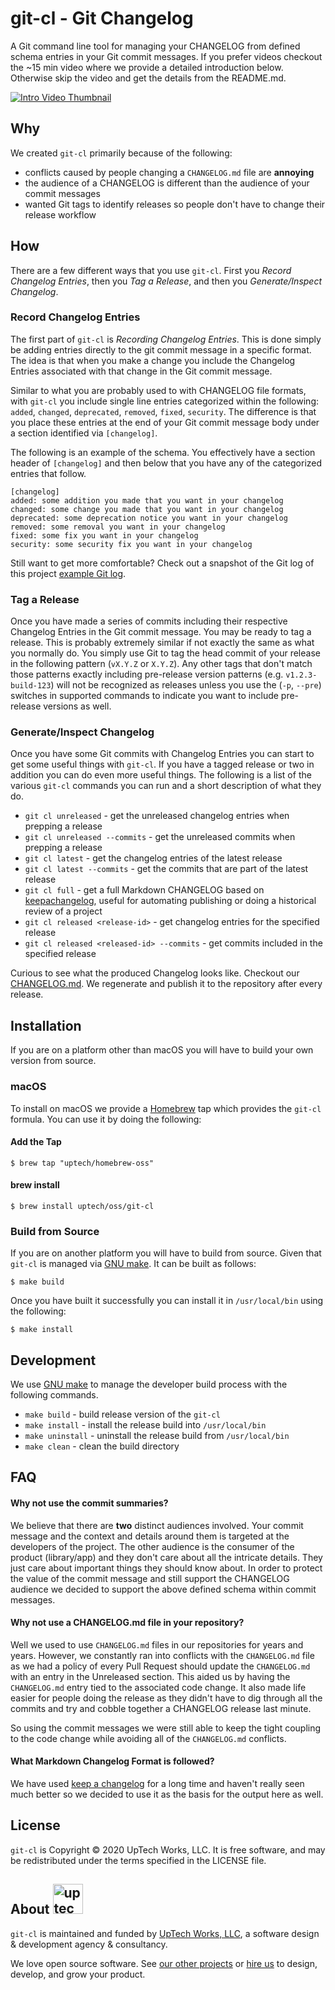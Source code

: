 # git-cl - Git Changelog

A Git command line tool for managing your CHANGELOG from defined schema entries
in your Git commit messages. If you prefer videos checkout the ~15 min video
where we provide a detailed introduction below. Otherwise skip the video and
get the details from the README.md.

[![Intro Video Thumbnail](http://img.youtube.com/vi/g7xqWKmIUKI/0.jpg)](https://youtu.be/g7xqWKmIUKI)

## Why

We created `git-cl` primarily because of the following:

- conflicts caused by people changing a `CHANGELOG.md` file are **annoying**
- the audience of a CHANGELOG is different than the audience of your commit messages
- wanted Git tags to identify releases so people don't have to change their release workflow

## How

There are a few different ways that you use `git-cl`. First you *Record
Changelog Entries*, then you *Tag a Release*, and then you *Generate/Inspect
Changelog*.

### Record Changelog Entries

The first part of `git-cl` is *Recording Changelog Entries*. This is done
simply be adding entries directly to the git commit message in a specific
format. The idea is that when you make a change you include the Changelog
Entries associated with that change in the Git commit message.

Similar to what you are probably used to with CHANGELOG file formats, with
`git-cl` you include single line entries categorized within the following:
`added`, `changed`, `deprecated`, `removed`, `fixed`, `security`. The
difference is that you place these entries at the end of your Git commit
message body under a section identified via `[changelog]`. 

The following is an example of the schema. You effectively have a section
header of `[changelog]` and then below that you have any of the categorized
entries that follow.

```text
[changelog]
added: some addition you made that you want in your changelog
changed: some change you made that you want in your changelog
deprecated: some deprecation notice you want in your changelog
removed: some removal you want in your changelog
fixed: some fix you want in your changelog
security: some security fix you want in your changelog
```

Still want to get more comfortable? Check out a snapshot of the Git log of this
project [example Git log](https://github.com/uptech/git-changelog/blob/master/example/GIT_LOG.txt).

### Tag a Release

Once you have made a series of commits including their respective Changelog
Entries in the Git commit message. You may be ready to tag a release. This is
probably extremely similar if not exactly the same as what you normally do. You
simply use Git to tag the head commit of your release in the following pattern
(`vX.Y.Z` or `X.Y.Z`). Any other tags that don't match those patterns exactly
including pre-release version patterns (e.g. `v1.2.3-build-123`) will not be
recognized as releases unless you use the (`-p`, `--pre`) switches in supported
commands to indicate you want to include pre-release versions as well.

### Generate/Inspect Changelog

Once you have some Git commits with Changelog Entries you can start to get some
useful things with `git-cl`. If you have a tagged release or two in addition
you can do even more useful things. The following is a list of the various
`git-cl` commands you can run and a short description of what they do.

- `git cl unreleased` - get the unreleased changelog entries when prepping a release
- `git cl unreleased --commits` - get the unreleased commits when prepping a release
- `git cl latest` - get the changelog entries of the latest release
- `git cl latest --commits` - get the commits that are part of the latest release
- `git cl full` - get a full Markdown CHANGELOG based on
  [keepachangelog](https://keepachangelog.com/), useful for automating
  publishing or doing a historical review of a project
- `git cl released <release-id>` - get changelog entries for the specified release
- `git cl released <released-id> --commits` - get commits included in the specified release

Curious to see what the produced Changelog looks like. Checkout our
[CHANGELOG.md](https://github.com/uptech/git-changelog/blob/master/CHANGELOG.md).
We regenerate and publish it to the repository after every release.

## Installation

If you are on a platform other than macOS you will have to build your own
version from source.

### macOS

To install on macOS we provide a [Homebrew](http://brew.sh) tap which provides
the `git-cl` formula. You can use it by doing the following:

#### Add the Tap

```text
$ brew tap "uptech/homebrew-oss"
```

#### brew install

```text
$ brew install uptech/oss/git-cl
```

### Build from Source

If you are on another platform you will have to build from source. Given
that `git-cl` is managed via [GNU make][]. It can be built as follows:

```text
$ make build
```

Once you have built it successfully you can install it in `/usr/local/bin`
using the following:

```text
$ make install
```

## Development

We use [GNU make][] to manage the developer build process with the following
commands.

- `make build` - build release version of the `git-cl`
- `make install` - install the release build into `/usr/local/bin`
- `make uninstall` - uninstall the release build from `/usr/local/bin`
- `make clean` - clean the build directory

## FAQ

#### Why not use the commit summaries?

We believe that there are **two** distinct audiences involved. Your commit
message and the context and details around them is targeted at the developers
of the project. The other audience is the consumer of the product (library/app)
and they don't care about all the intricate details. They just care about
important things they should know about. In order to protect the value of the
commit message and still support the CHANGELOG audience we decided to support
the above defined schema within commit messages.

#### Why not use a CHANGELOG.md file in your repository?

Well we used to use `CHANGELOG.md` files in our repositories for years and
years. However, we constantly ran into conflicts with the `CHANGELOG.md` file
as we had a policy of every Pull Request should update the `CHANGELOG.md` with
an entry in the Unreleased section. This aided us by having the `CHANGELOG.md`
entry tied to the associated code change. It also made life easier for people
doing the release as they didn't have to dig through all the commits and try
and cobble together a CHANGELOG release last minute.

So using the commit messages we were still able to keep the tight coupling to the
code change while avoiding all of the `CHANGELOG.md` conflicts.

#### What Markdown Changelog Format is followed?

We have used [keep a changelog](https://keepachangelog.com) for a long time and
haven't really seen much better so we decided to use it as the basis for the
output here as well.

## License

`git-cl` is Copyright © 2020 UpTech Works, LLC. It is free software, and
may be redistributed under the terms specified in the LICENSE file.

## About <img src="http://upte.ch/img/logo.png" alt="uptech" height="48">

`git-cl` is maintained and funded by [UpTech Works, LLC][uptech], a software
design & development agency & consultancy.

We love open source software. See [our other projects][community] or
[hire us][hire] to design, develop, and grow your product.

[Git]: https://git-scm.com
[GNU make]: https://www.gnu.org/software/make/
[community]: https://github.com/uptech
[hire]: http://upte.ch
[uptech]: http://upte.ch
